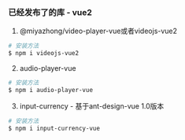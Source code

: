 ### 已经发布了的库 - vue2
1. @miyazhong/video-player-vue或者videojs-vue2
  ``` bash
  # 安装方法
  $ npm i videojs-vue2
  ```

2. audio-player-vue
  ``` bash
  # 安装方法
  $ npm i audio-player-vue
  ```

3. input-currency - 基于ant-design-vue 1.0版本
  ```bash
  # 安装方法
  $ npm i input-currency-vue
  ```
